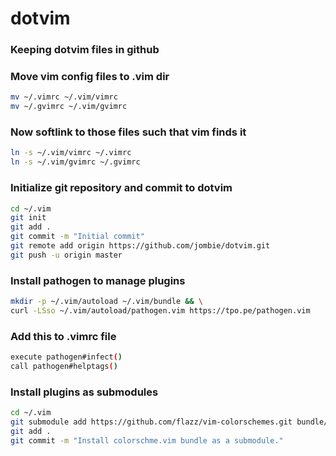 # dotvim

### Keeping dotvim files in github

### Move vim config files to .vim dir  
```sh
mv ~/.vimrc ~/.vim/vimrc
mv ~/.gvimrc ~/.vim/gvimrc
```
### Now softlink to those files such that vim finds it
```sh
ln -s ~/.vim/vimrc ~/.vimrc
ln -s ~/.vim/gvimrc ~/.gvimrc
```

### Initialize git repository and commit to dotvim
```sh
cd ~/.vim
git init
git add .
git commit -m "Initial commit"
git remote add origin https://github.com/jombie/dotvim.git
git push -u origin master
```

### Install pathogen to manage plugins
```sh
mkdir -p ~/.vim/autoload ~/.vim/bundle && \
curl -LSso ~/.vim/autoload/pathogen.vim https://tpo.pe/pathogen.vim
```

### Add this to .vimrc file
```sh
execute pathogen#infect()
call pathogen#helptags()
```

### Install plugins as submodules
```sh
cd ~/.vim
git submodule add https://github.com/flazz/vim-colorschemes.git bundle/colorschemes
git add .
git commit -m "Install colorschme.vim bundle as a submodule."
```

